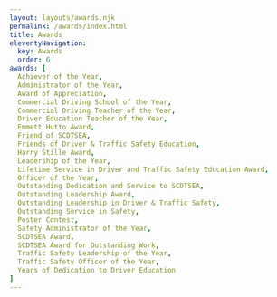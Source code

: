 ```yaml
---
layout: layouts/awards.njk
permalink: /awards/index.html
title: Awards
eleventyNavigation:
  key: Awards
  order: 6
awards: [
  Achiever of the Year,
  Administrator of the Year,
  Award of Appreciation,
  Commercial Driving School of the Year,
  Commercial Driving Teacher of the Year,
  Driver Education Teacher of the Year,
  Emmett Hutto Award,
  Friend of SCDTSEA,
  Friends of Driver & Traffic Safety Education,
  Harry Stille Award,
  Leadership of the Year,
  Lifetime Service in Driver and Traffic Safety Education Award,
  Officer of the Year,
  Outstanding Dedication and Service to SCDTSEA,
  Outstanding Leadership Award,
  Outstanding Leadership in Driver & Traffic Safety,
  Outstanding Service in Safety,
  Poster Contest,
  Safety Administrator of the Year,
  SCDTSEA Award,
  SCDTSEA Award for Outstanding Work,
  Traffic Safety Leadership of the Year,
  Traffic Safety Officer of the Year,
  Years of Dedication to Driver Education
]
---
```

